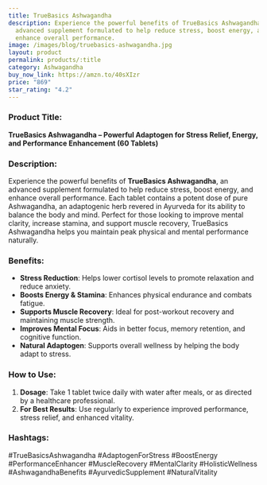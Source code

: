 ```yaml
---
title: TrueBasics Ashwagandha
description: Experience the powerful benefits of TrueBasics Ashwagandha, an
  advanced supplement formulated to help reduce stress, boost energy, and
  enhance overall performance.
image: /images/blog/truebasics-ashwagandha.jpg
layout: product
permalink: products/:title
category: Ashwagandha
buy_now_link: https://amzn.to/40sXIzr
price: "869"
star_rating: "4.2"
---
```

### Product Title:
**TrueBasics Ashwagandha – Powerful Adaptogen for Stress Relief, Energy, and Performance Enhancement (60 Tablets)**

### Description:
Experience the powerful benefits of **TrueBasics Ashwagandha**, an advanced supplement formulated to help reduce stress, boost energy, and enhance overall performance. Each tablet contains a potent dose of pure Ashwagandha, an adaptogenic herb revered in Ayurveda for its ability to balance the body and mind. Perfect for those looking to improve mental clarity, increase stamina, and support muscle recovery, TrueBasics Ashwagandha helps you maintain peak physical and mental performance naturally.

### Benefits:
- **Stress Reduction**: Helps lower cortisol levels to promote relaxation and reduce anxiety.
- **Boosts Energy & Stamina**: Enhances physical endurance and combats fatigue.
- **Supports Muscle Recovery**: Ideal for post-workout recovery and maintaining muscle strength.
- **Improves Mental Focus**: Aids in better focus, memory retention, and cognitive function.
- **Natural Adaptogen**: Supports overall wellness by helping the body adapt to stress.

### How to Use:
1. **Dosage**: Take 1 tablet twice daily with water after meals, or as directed by a healthcare professional.
2. **For Best Results**: Use regularly to experience improved performance, stress relief, and enhanced vitality.

### Hashtags:
#TrueBasicsAshwagandha #AdaptogenForStress #BoostEnergy #PerformanceEnhancer #MuscleRecovery #MentalClarity #HolisticWellness #AshwagandhaBenefits #AyurvedicSupplement #NaturalVitality

